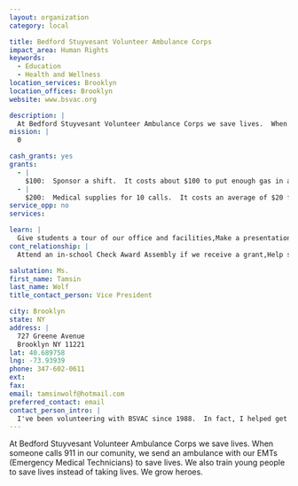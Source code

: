 ```yaml
---
layout: organization
category: local

title: Bedford Stuyvesant Volunteer Ambulance Corps
impact_area: Human Rights
keywords: 
  - Education
  - Health and Wellness
location_services: Brooklyn
location_offices: Brooklyn
website: www.bsvac.org

description: |
  At Bedford Stuyvesant Volunteer Ambulance Corps we save lives.  When someone calls 911 in our comunity, we send an ambulance with our EMTs (Emergency Medical Technicians) to save lives.  We also train young people to save lives instead of taking lives.  We grow heroes.
mission: |
  0

cash_grants: yes
grants: 
  - |
    $100:  Sponsor a shift.  It costs about $100 to put enough gas in an ambulance to run a single 8-hour shift.  Help us put gas in the ambulance for a shift.  The lives we save on that shift will be thanks in part to you!
  - |
    $200:  Medical supplies for 10 calls.  It costs an average of $20 for the medical supplies used for an emergency call.  Medical supplies include oxygen, bandages, dressings, gloves, and splints.  Help us buy the medical supplies we need to save lives!
service_opp: no
services: 

learn: |
  Give students a tour of our office and facilities,Make a presentation about our organization,Speak over the phone about our work
cont_relationship: |
  Attend an in-school Check Award Assembly if we receive a grant,Help students tell local newspapers and media about their grant and/or project with us

salutation: Ms.
first_name: Tamsin
last_name: Wolf
title_contact_person: Vice President

city: Brooklyn
state: NY
address: |
  727 Greene Avenue  
  Brooklyn NY 11221
lat: 40.689758
lng: -73.93939
phone: 347-602-0611
ext: 
fax: 
email: tamsinwolf@hotmail.com
preferred_contact: email
contact_person_intro: |
  I've been volunteering with BSVAC since 1988.  In fact, I helped get BSVAC started.  As the Vice President, I help make sure that BSVAC can keep running smoothly.  It's a lot of work, but it feels wonderful to help save lives.
---
```

At Bedford Stuyvesant Volunteer Ambulance Corps we save lives.  When someone calls 911 in our comunity, we send an ambulance with our EMTs (Emergency Medical Technicians) to save lives.  We also train young people to save lives instead of taking lives.  We grow heroes.